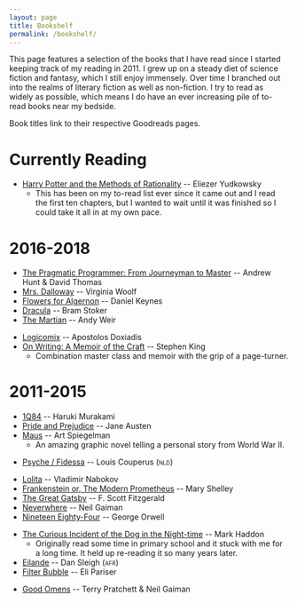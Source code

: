 ```yaml
---
layout: page
title: Bookshelf
permalink: /bookshelf/
---
```


This page features a selection of the books that I have read since I started keeping track of my reading in 2011. I grew up on a steady diet of science fiction and fantasy, which I still enjoy immensely. Over time I branched out into the realms of literary fiction as well as non-fiction. I try to read as widely as possible, which means I do have an ever increasing pile of to-read books near my bedside.

Book titles link to their respective Goodreads pages.

# Currently Reading

* [Harry Potter and the Methods of Rationality](https://www.goodreads.com/book/show/10016013-harry-potter-and-the-methods-of-rationality) -- Eliezer Yudkowsky
  * This has been on my to-read list ever since it came out and I read the first ten chapters, but I wanted to wait until it was finished so I could take it all in at my own pace.

# 2016-2018

<!--2018-->
* [The Pragmatic Programmer: From Journeyman to Master](https://www.goodreads.com/book/show/4099.The_Pragmatic_Programmer) -- Andrew Hunt & David Thomas
* [Mrs. Dalloway](https://www.goodreads.com/book/show/46751.Mrs_Dalloway) -- Virginia Woolf
* [Flowers for Algernon](https://www.goodreads.com/book/show/35710320-flowers-for-algernon) -- Daniel Keynes
* [Dracula](https://www.goodreads.com/book/show/33532.Dracula) -- Bram Stoker <!-- 2017 -->
* [The Martian](https://www.goodreads.com/book/show/20829029-the-martian) -- Andy Weir
<!-- 2016 -->
* [Logicomix](https://www.goodreads.com/book/show/6493321-logicomix) -- Apostolos Doxiadis
* [On Writing: A Memoir of the Craft](https://www.goodreads.com/book/show/7143113-on-writing) -- Stephen King
  * Combination master class and memoir with the grip of a page-turner.

# 2011-2015

<!-- 2015 -->
* [1Q84](https://www.goodreads.com/book/show/13699726-1q84) -- Haruki Murakami
* [Pride and Prejudice](https://www.goodreads.com/book/show/1886.Pride_and_Prejudice) -- Jane Austen
* [Maus](https://www.goodreads.com/book/show/15195.The_Complete_Maus) -- Art Spiegelman 
  * An amazing graphic novel telling a personal story from World War II.
<!-- 2014 -->
* [Psyche / Fidessa](https://www.goodreads.com/book/show/18470328-psyche-fidessa) -- Louis Couperus (<span style="font-variant: small-caps" title="Nederlands">nld</span>)
<!-- 2013 -->
* [Lolita](https://www.goodreads.com/book/show/12942972-lolita) -- Vladimir Nabokov
* [Frankenstein or, The Modern Prometheus](https://www.goodreads.com/book/show/386385.Frankenstein_or_The_Modern_Prometheus) -- Mary Shelley
* [The Great Gatsby](https://www.goodreads.com/book/show/9072701-the-great-gatsby) -- F. Scott Fitzgerald
* [Neverwhere](https://www.goodreads.com/book/show/575754.Neverwhere) -- Neil Gaiman
* [Nineteen Eighty-Four](https://www.goodreads.com/book/show/185900.Nineteen_Eighty_Four) -- George Orwell
<!-- 2012 -->
* [The Curious Incident of the Dog in the Night-time](https://www.goodreads.com/book/show/152878.The_Curious_Incident_of_the_Dog_in_the_Night_Time) -- Mark Haddon
  * Originally read some time in primary school and it stuck with me for a long time. It held up re-reading it so many years later.
* [Eilande](https://www.goodreads.com/book/show/13397800-eilande) -- Dan Sleigh (<span style="font-variant: small-caps" title="Afrikaans">afr</span>)
* [Filter Bubble](https://www.goodreads.com/book/show/11295125-filter-bubble) -- Eli Pariser
<!-- 2011 -->
* [Good Omens](https://www.goodreads.com/book/show/12067.Good_Omens) -- Terry Pratchett & Neil Gaiman